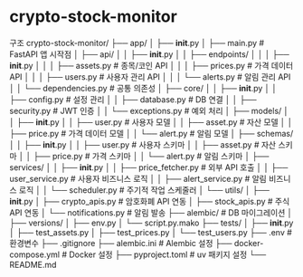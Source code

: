 # crypto-stock-monitor

구조
crypto-stock-monitor/
├── app/
│   ├── __init__.py
│   ├── main.py                 # FastAPI 앱 시작점
│   ├── api/
│   │   ├── __init__.py
│   │   ├── endpoints/
│   │   │   ├── __init__.py
│   │   │   ├── assets.py       # 종목/코인 API
│   │   │   ├── prices.py       # 가격 데이터 API
│   │   │   ├── users.py        # 사용자 관리 API
│   │   │   └── alerts.py       # 알림 관리 API
│   │   └── dependencies.py     # 공통 의존성
│   ├── core/
│   │   ├── __init__.py
│   │   ├── config.py           # 설정 관리
│   │   ├── database.py         # DB 연결
│   │   ├── security.py         # JWT 인증
│   │   └── exceptions.py       # 예외 처리
│   ├── models/
│   │   ├── __init__.py
│   │   ├── user.py             # 사용자 모델
│   │   ├── asset.py            # 자산 모델
│   │   ├── price.py            # 가격 데이터 모델
│   │   └── alert.py            # 알림 모델
│   ├── schemas/
│   │   ├── __init__.py
│   │   ├── user.py             # 사용자 스키마
│   │   ├── asset.py            # 자산 스키마
│   │   ├── price.py            # 가격 스키마
│   │   └── alert.py            # 알림 스키마
│   ├── services/
│   │   ├── __init__.py
│   │   ├── price_fetcher.py    # 외부 API 호출
│   │   ├── user_service.py     # 사용자 비즈니스 로직
│   │   ├── alert_service.py    # 알림 비즈니스 로직
│   │   └── scheduler.py        # 주기적 작업 스케줄러
│   └── utils/
│       ├── __init__.py
│       ├── crypto_apis.py      # 암호화폐 API 연동
│       ├── stock_apis.py       # 주식 API 연동
│       └── notifications.py    # 알림 발송
├── alembic/                    # DB 마이그레이션
│   ├── versions/
│   ├── env.py
│   └── script.py.mako
├── tests/
│   ├── __init__.py
│   ├── test_assets.py
│   ├── test_prices.py
│   └── test_users.py
├── .env                        # 환경변수
├── .gitignore
├── alembic.ini                 # Alembic 설정
├── docker-compose.yml          # Docker 설정
├── pyproject.toml              # uv 패키지 설정
└── README.md